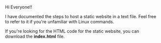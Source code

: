 Hi Everyone!!

I have documented the steps to host a static website in a text file. Feel free to refer to it if you're unfamiliar with Linux commands.

If you're looking for the HTML code for the static website, you can download the **index.html** file.
